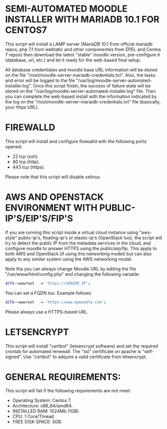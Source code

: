 # SEMI-AUTOMATED MOODLE INSTALLER WITH  MARIADB 10.1 FOR CENTOS7

This script will install a LAMP server (MariaDB 10.1 from official mariadb repos, php 7.1 from webtatic and other componentes from EPEL and Centos 7 repos) then download the latest "stable" moodle version, pre-configure it (database, url, etc.) and let it ready for the web-based final setup.

All database credentiales and moodle base URL information will be stored on the file "/root/moodle-server-mariadb-credentials.txt". Also, the tasks and error will be logged to the file "/var/log/moodle-server-automated-installer.log". Once this script finish, the success of failure state will be stored on the "/var/log/moodle-server-automated-installer.log" file. Then you can complete the web-based install with the information indicated by the log on the "/root/moodle-server-mariadb-credentials.txt" file (basically, your https URL).

# FIREWALLD

This script will install and configure firewalld with the following ports opened:

- 22 tcp (ssh).
- 80 tcp (http).
- 443 tcp (https).

Please note that this script will disable selinux.


# AWS AND OPENSTACK ENVIRONMENT WITH PUBLIC-IP'S/EIP'S/FIP'S

If you are running this script inside a virtual cloud instance using "aws-style" public-ip's, floating-ip's or elastic-ip's (OpenStack too), the script will try to detect the public IP from the metadata services in the cloud, and configure moodle to answer HTTPS using the public/eip/fip. This apply to both AWS and OpenStack (if using this networking model) but can also apply to any similar system using the AWS networking model.

Note tha you can always change Moodle URL by editing the file "/var/www/html/config.php" and changing the following variable:

```bash
$CFG->wwwroot   = 'https://SERVER_IP';
```

You can set a FQDN too. Example follows:

```bash
$CFG->wwwroot   = 'https://www.mymoodle.com';
```

Please always use a HTTPS-based URL.


# LETSENCRYPT

This script will install "certbot" (letsencrypt software) and set the required crontab for automated renewall. The "ssl" certificate on apache is "self-signed". Use "certbot" to adquire a valid certificate from letsencrypt.


# GENERAL REQUIREMENTS:

This script will fail if the following requirements are not meet:

- Operating System: Centos 7.
- Architecture: x86_64/amd64.
- INSTALLED RAM: 1024Mb (1GB).
- CPU: 1 Core/Thread.
- FREE DISK SPACE: 5GB.
